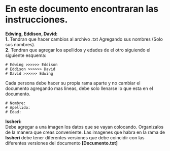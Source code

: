 # En este documento encontraran las instrucciones.

**Edwing, Eddison, David:**  
**1.** Tendran que hacer cambios al archivo .txt Agregando sus nombres (Solo sus nombres).  
**2.** Tendran que agregar los apellidos y edades de el otro siguiendo el siguiente esquema:  

    # Edwing >>>>>> Eddison
    # Eddison >>>>>> David
    # David >>>>>> Edwing

Cada persona debe hacer su propia rama aparte y no cambiar el documento agregando mas lineas, debe solo llenarse lo que esta en el documento.

    # Nombre:
    # Apellido:
    # Edad:

**Issheri:**  
Debe agregar a una imagen los datos que se vayan colocando. Organizalos de la manera que creas conveniente.
Las imagenes que habra en la rama de **Issheri** debe tener diferentes versiones que debe coincidir con las diferentes versiones del documento **[Documento.txt]**
